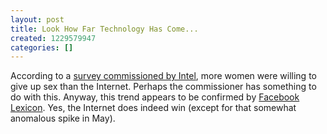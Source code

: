 ```yaml
---
layout: post
title: Look How Far Technology Has Come...
created: 1229579947
categories: []
---
```

According to a [survey commissioned by Intel](http://news.cnet.com/8301-13772_3-10123138-52.html), more women were willing to give up sex than the Internet. Perhaps the commissioner has something to do with this. Anyway, this trend appears to be confirmed by [Facebook Lexicon](http://www.facebook.com/lexicon/index.php?q=sex,internet). Yes, the Internet does indeed win (except for that somewhat anomalous spike in May).
